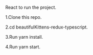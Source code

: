 React to run the project.

1.Clone this repo.

2.cd beautifulKittens-redux-typescript.

3.Run yarn install.

4.Run yarn start.
